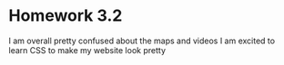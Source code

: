# Homework 3.2 
I am overall pretty confused about the maps and videos I am excited to learn CSS to make my website look pretty 
